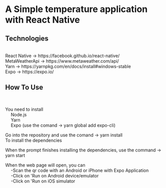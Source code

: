 <h1>A Simple temperature application with React Native</h1>

<h2>Technologies</h2> </br>
	React Native -> https://facebook.github.io/react-native/ </br>
	MetaWeatherApi -> https://www.metaweather.com/api/ </br>
	Yarn -> https://yarnpkg.com/en/docs/install#windows-stable </br>
	Expo -> https://expo.io/ </br>
	
<h2>How To Use</h2> </br>

You need to install </br>
	&emsp; Node.js </br>
	&emsp; Yarn </br>
	&emsp; Expo (use the comand -> yarn global add expo-cli) </br>

Go into the repository and use the comand -> yarn install </br>
To install the dependencies </br>
 
When the prompt finishes installing the dependencies, use the command -> yarn start </br>

When the web page will open, you can </br>
&emsp; -Scan the qr code with an Android or iPhone with Expo Application </br>
&emsp; -Click on 'Run on Android device/emulator </br>
&emsp; -Click on 'Run on iOS simulator </br>
